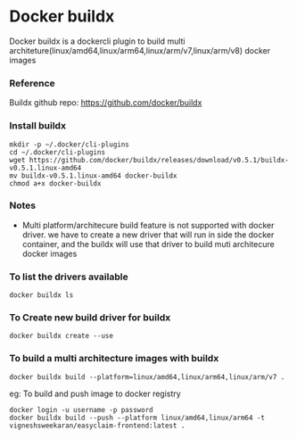 # Docker buildx
Docker buildx is a dockercli plugin to build multi architeture(linux/amd64,linux/arm64,linux/arm/v7,linux/arm/v8) docker images

### Reference
Buildx github repo: https://github.com/docker/buildx

### Install buildx
```
mkdir -p ~/.docker/cli-plugins
cd ~/.docker/cli-plugins
wget https://github.com/docker/buildx/releases/download/v0.5.1/buildx-v0.5.1.linux-amd64
mv buildx-v0.5.1.linux-amd64 docker-buildx
chmod a+x docker-buildx
```

### Notes
* Multi platform/architecure build feature is not supported with docker driver. we have to create a new driver that will run in side the docker container, and the buildx will use that driver to build muti architecure docker images

### To list the drivers available
```
docker buildx ls
```

### To Create new build driver for buildx
```
docker buildx create --use
```

### To build a multi architecture images with buildx
```
docker buildx build --platform=linux/amd64,linux/arm64,linux/arm/v7 .
```

eg: To build and push image to docker registry
```
docker login -u username -p password
docker buildx build --push --platform linux/amd64,linux/arm64 -t vigneshsweekaran/easyclaim-frontend:latest .
```

